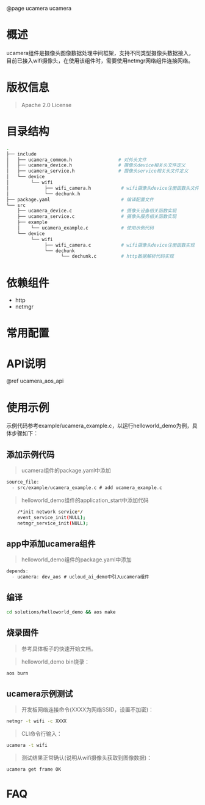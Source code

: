 @page ucamera ucamera

# 概述
ucamera组件是摄像头图像数据处理中间框架，支持不同类型摄像头数据接入，目前已接入wifi摄像头，在使用该组件时，需要使用netmgr网络组件连接网络。

# 版权信息
> Apache 2.0 License

# 目录结构
```sh
.
├── include
│   ├── ucamera_common.h                 # 对外头文件
│   ├── ucamera_device.h                 # 摄像头device相关头文件定义
│   ├── ucamera_service.h                # 摄像头service相关头文件定义
│   └── device
│        └── wifi
│             ├── wifi_camera.h           # wifi摄像头device注册函数头文件
│             └── dechunk.h
├── package.yaml                          # 编译配置文件
└── src
    ├── ucamera_device.c                  # 摄像头设备相关函数实现
    ├── ucamera_service.c                 # 摄像头服务相关函数实现
    ├── example
    │    └── ucamera_example.c            # 使用示例代码
    └── device
         └── wifi
              ├── wifi_camera.c           # wifi摄像头device注册函数实现
              └── dechunk
                    └── dechunk.c         # http数据解析代码实现
```

# 依赖组件

* http
* netmgr

# 常用配置

# API说明
@ref ucamera_aos_api

# 使用示例
示例代码参考example/ucamera_example.c，以运行helloworld_demo为例，具体步骤如下：

## 添加示例代码
> ucamera组件的package.yaml中添加
```C
source_file:
  - src/example/ucamera_example.c # add ucamera_example.c
```

> helloworld_demo组件的application_start中添加代码
```sh
    /*init network service*/
    event_service_init(NULL);
    netmgr_service_init(NULL);
```

## app中添加ucamera组件
> helloworld_demo组件的package.yaml中添加
```C
depends:
  - ucamera: dev_aos # ucloud_ai_demo中引入ucamera组件
```

## 编译
```sh
cd solutions/helloworld_demo && aos make
```

## 烧录固件
> 参考具体板子的快速开始文档。

> helloworld_demo bin烧录：
```sh
aos burn
```

## ucamera示例测试
> 开发板网络连接命令(XXXX为网络SSID，设置不加密)：
```sh
netmgr -t wifi -c XXXX
```
> CLI命令行输入：
```sh
ucamera -t wifi
```
>测试结果正常确认(说明从wifi摄像头获取到图像数据)：
```sh
ucamera get frame OK
```

# FAQ
